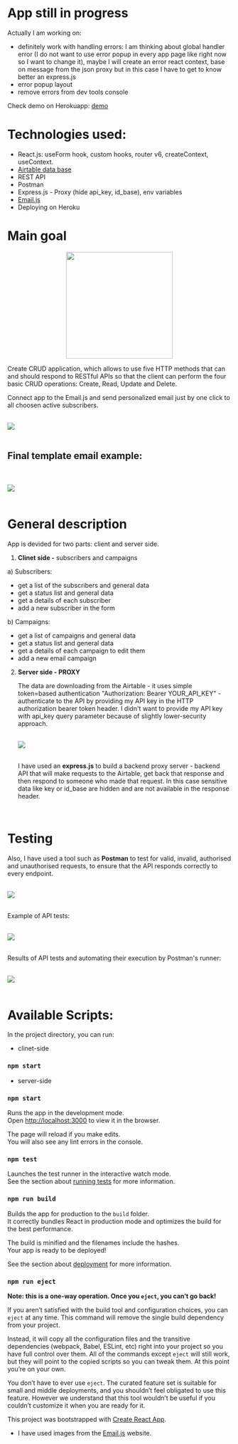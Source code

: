 # App still in progress

Actually I am working on:

- definitely work with handling errors: I am thinking about global handler error (I do not want to use error popup in every app page like right now so I want to change it), maybe I will create an error react context, base on message from the json proxy but in this case I have to get to know better an express.js
- error popup layout
- remove errors from dev tools console

Check demo on Herokuapp: [demo](https://create-email-campaign.herokuapp.com/)

# Technologies used:

- React.js: useForm hook, custom hooks, router v6, createContext, useContext.
- [Airtable data base](https://airtable.com/)
- REST API
- Postman
- Express.js - Proxy (hide api_key, id_base), env variables
- [Email.js](https://www.emailjs.com/)
- Deploying on Heroku

# Main goal

<p align="center" >
 <img src="./client/src/img/crud.png" width="240" marginRight=20>
</p>

Create CRUD application, which allows to use five HTTP methods that can and should respond to RESTful APIs so that the client can perform the four basic CRUD operations: Create, Read, Update and Delete.

Connect app to the Email.js and send personalized email just by one click to all choosen active subscribers.

<br>

<img src="./client/src/img/concept.png">

<br>
<br>

## Final template email example:

<br>
<br>

<img src="./client/src/img/exampleEmails.png">

<br>
<br>

# General description

App is devided for two parts: client and server side.

1. **Clinet side -** subscribers and campaigns

a) Subscribers:

- get a list of the subscribers and general data
- get a status list and general data
- get a details of each subscriber
- add a new subscriber in the form

b) Campaigns:

- get a list of campaigns and general data
- get a status list and general data
- get a details of each campaign to edit them
- add a new email campaign

2. **Server side - PROXY**

   The data are downloading from the Airtable - it uses simple token=based authentication "Authorization: Bearer YOUR_API_KEY" - authenticate to the API by providing my API key in the HTTP authorization bearer token header. I didn't want to provide my API key with api_key query parameter because of slightly lower-security approach.

   <br>

      <img src="./client/src/img/responseHeaders.png">

   <br>
   <br>

   I have used an **express.js** to build a backend proxy server - backend API that will make requests to the Airtable, get back that response and then respond to someone who made that request. In this case sensitive data like key or id_base are hidden and are not available in the response header.

<br>

# Testing

Also, I have used a tool such as **Postman** to test for valid, invalid, authorised and unauthorised requests, to ensure that the API responds correctly to every endpoint.

<br>

<img src="./client/src/img/postman.png">

<br>
<br>

Example of API tests:

<br>
<img src="./client/src/img/tests.png">
<br>
<br>

Results of API tests and automating their execution by Postman's runner:

<br>
<img src="./client/src/img/runnerTests.png">
<br>
<br>

# Available Scripts:

In the project directory, you can run:

- clinet-side

### `npm start`

- server-side

### `npm start`

Runs the app in the development mode.\
Open [http://localhost:3000](http://localhost:3000) to view it in the browser.

The page will reload if you make edits.\
You will also see any lint errors in the console.

### `npm test`

Launches the test runner in the interactive watch mode.\
See the section about [running tests](https://facebook.github.io/create-react-app/docs/running-tests) for more information.

### `npm run build`

Builds the app for production to the `build` folder.\
It correctly bundles React in production mode and optimizes the build for the best performance.

The build is minified and the filenames include the hashes.\
Your app is ready to be deployed!

See the section about [deployment](https://facebook.github.io/create-react-app/docs/deployment) for more information.

### `npm run eject`

**Note: this is a one-way operation. Once you `eject`, you can’t go back!**

If you aren’t satisfied with the build tool and configuration choices, you can `eject` at any time. This command will remove the single build dependency from your project.

Instead, it will copy all the configuration files and the transitive dependencies (webpack, Babel, ESLint, etc) right into your project so you have full control over them. All of the commands except `eject` will still work, but they will point to the copied scripts so you can tweak them. At this point you’re on your own.

You don’t have to ever use `eject`. The curated feature set is suitable for small and middle deployments, and you shouldn’t feel obligated to use this feature. However we understand that this tool wouldn’t be useful if you couldn’t customize it when you are ready for it.

This project was bootstrapped with [Create React App](https://github.com/facebook/create-react-app).

- I have used images from the [Email.js](https://www.emailjs.com/) website.
